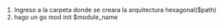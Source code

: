 

1. Ingreso a la carpeta donde se creara la arquitectura hexagonal($path)
2. hago un go mod init $module_name

